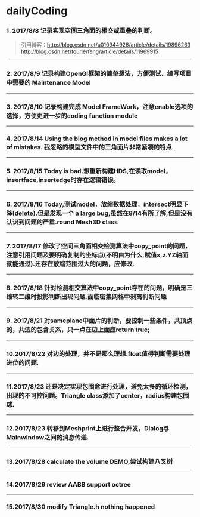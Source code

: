 # dailyCoding
### 1. 2017/8/8 记录实现空间三角面的相交或重叠的判断。
> 引用博客：http://blog.csdn.net/u010944926/article/details/19896263
> 			http://blog.csdn.net/fourierfeng/article/details/11969915
---
### 2. 2017/8/9 记录构建OpenGl框架的简单想法，方便测试、编写项目中需要的 Maintenance Model
---
### 3. 2017/8/10 记录构建完成 Model FrameWork，注意enable选项的选择，方便更进一步的coding function module
---
### 4. 2017/8/14 Using the blog method in model files makes a lot of mistakes. 我忽略的模型文件中的三角面片非常紧凑的特点.
---
### 5. 2017/8/15 Today is bad.想重新构建HDS,在读取model，insertface,insertedge时存在逻辑错误。
---
### 6. 2017/8/16 Today,测试model，放缩数据处理，intersect明显下降(delete).但是发现一个 a large bug,虽然在8/14有所了解,但是没有认识到问题的严重.round Mesh3D class
---
### 7. 2017/8/17 修改了空间三角面相交检测算法中copy_point的问题，注意引用问题及要明确复制的坐标点(不明白为什么,赋值x,z.YZ轴面就能通过).还存在放缩范围过大的问题，应修改.
---
### 8. 2017/8/18 针对检测相交算法中copy_point存在的问题，明确是三维转二维时投影判断出现问题.面临密集网格中剥离判断问题
---
### 9. 2017/8/21 对sameplane中面片的判断，要控制一些条件，共顶点的，共边的包含关系，只一点在边上面应return true;
---
### 10.2017/8/22 对边的处理，并不是那么理想.float值得判断需要处理进位的问题.
---
### 11.2017/8/23 还是决定实现包围盒进行处理，避免太多的循环检测，出现的不可控问题。Triangle class添加了center，radius构建包围球.
---
### 12.2017/8/23 转移到Meshprint上进行整合开发，Dialog与Mainwindow之间的消息传递.
---
### 13.2017/8/28 calculate the volume DEMO,尝试构建八叉树
---
### 14.2017/8/29 review AABB support octree
---
### 15.2017/8/30 modify Triangle.h nothing happened